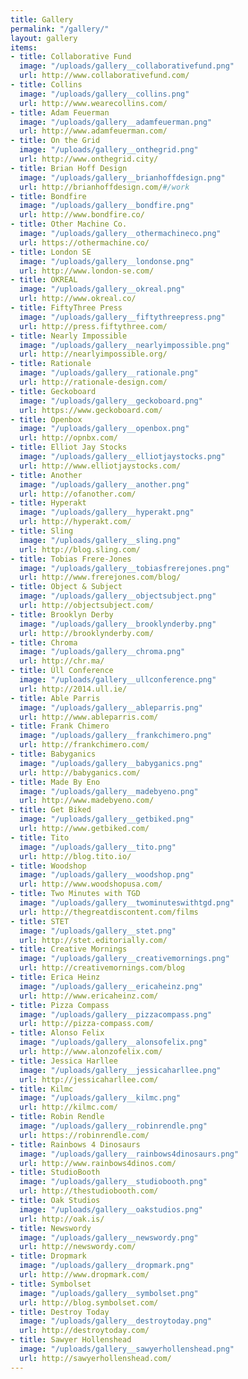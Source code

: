 ```yaml
---
title: Gallery
permalink: "/gallery/"
layout: gallery
items:
- title: Collaborative Fund
  image: "/uploads/gallery__collaborativefund.png"
  url: http://www.collaborativefund.com/
- title: Collins
  image: "/uploads/gallery__collins.png"
  url: http://www.wearecollins.com/
- title: Adam Feuerman
  image: "/uploads/gallery__adamfeuerman.png"
  url: http://www.adamfeuerman.com/
- title: On the Grid
  image: "/uploads/gallery__onthegrid.png"
  url: http://www.onthegrid.city/
- title: Brian Hoff Design
  image: "/uploads/gallery__brianhoffdesign.png"
  url: http://brianhoffdesign.com/#/work
- title: Bondfire
  image: "/uploads/gallery__bondfire.png"
  url: http://www.bondfire.co/
- title: Other Machine Co.
  image: "/uploads/gallery__othermachineco.png"
  url: https://othermachine.co/
- title: London SE
  image: "/uploads/gallery__londonse.png"
  url: http://www.london-se.com/
- title: OKREAL
  image: "/uploads/gallery__okreal.png"
  url: http://www.okreal.co/
- title: FiftyThree Press
  image: "/uploads/gallery__fiftythreepress.png"
  url: http://press.fiftythree.com/
- title: Nearly Impossible
  image: "/uploads/gallery__nearlyimpossible.png"
  url: http://nearlyimpossible.org/
- title: Rationale
  image: "/uploads/gallery__rationale.png"
  url: http://rationale-design.com/
- title: Geckoboard
  image: "/uploads/gallery__geckoboard.png"
  url: https://www.geckoboard.com/
- title: Openbox
  image: "/uploads/gallery__openbox.png"
  url: http://opnbx.com/
- title: Elliot Jay Stocks
  image: "/uploads/gallery__elliotjaystocks.png"
  url: http://www.elliotjaystocks.com/
- title: Another
  image: "/uploads/gallery__another.png"
  url: http://ofanother.com/
- title: Hyperakt
  image: "/uploads/gallery__hyperakt.png"
  url: http://hyperakt.com/
- title: Sling
  image: "/uploads/gallery__sling.png"
  url: http://blog.sling.com/
- title: Tobias Frere-Jones
  image: "/uploads/gallery__tobiasfrerejones.png"
  url: http://www.frerejones.com/blog/
- title: Object & Subject
  image: "/uploads/gallery__objectsubject.png"
  url: http://objectsubject.com/
- title: Brooklyn Derby
  image: "/uploads/gallery__brooklynderby.png"
  url: http://brooklynderby.com/
- title: Chroma
  image: "/uploads/gallery__chroma.png"
  url: http://chr.ma/
- title: Úll Conference
  image: "/uploads/gallery__ullconference.png"
  url: http://2014.ull.ie/
- title: Able Parris
  image: "/uploads/gallery__ableparris.png"
  url: http://www.ableparris.com/
- title: Frank Chimero
  image: "/uploads/gallery__frankchimero.png"
  url: http://frankchimero.com/
- title: Babyganics
  image: "/uploads/gallery__babyganics.png"
  url: http://babyganics.com/
- title: Made By Eno
  image: "/uploads/gallery__madebyeno.png"
  url: http://www.madebyeno.com/
- title: Get Biked
  image: "/uploads/gallery__getbiked.png"
  url: http://www.getbiked.com/
- title: Tito
  image: "/uploads/gallery__tito.png"
  url: http://blog.tito.io/
- title: Woodshop
  image: "/uploads/gallery__woodshop.png"
  url: http://www.woodshopusa.com/
- title: Two Minutes with TGD
  image: "/uploads/gallery__twominuteswithtgd.png"
  url: http://thegreatdiscontent.com/films
- title: STET
  image: "/uploads/gallery__stet.png"
  url: http://stet.editorially.com/
- title: Creative Mornings
  image: "/uploads/gallery__creativemornings.png"
  url: http://creativemornings.com/blog
- title: Erica Heinz
  image: "/uploads/gallery__ericaheinz.png"
  url: http://www.ericaheinz.com/
- title: Pizza Compass
  image: "/uploads/gallery__pizzacompass.png"
  url: http://pizza-compass.com/
- title: Alonso Felix
  image: "/uploads/gallery__alonsofelix.png"
  url: http://www.alonzofelix.com/
- title: Jessica Harllee
  image: "/uploads/gallery__jessicaharllee.png"
  url: http://jessicaharllee.com/
- title: Kilmc
  image: "/uploads/gallery__kilmc.png"
  url: http://kilmc.com/
- title: Robin Rendle
  image: "/uploads/gallery__robinrendle.png"
  url: https://robinrendle.com/
- title: Rainbows 4 Dinosaurs
  image: "/uploads/gallery__rainbows4dinosaurs.png"
  url: http://www.rainbows4dinos.com/
- title: StudioBooth
  image: "/uploads/gallery__studiobooth.png"
  url: http://thestudiobooth.com/
- title: Oak Studios
  image: "/uploads/gallery__oakstudios.png"
  url: http://oak.is/
- title: Newswordy
  image: "/uploads/gallery__newswordy.png"
  url: http://newswordy.com/
- title: Dropmark
  image: "/uploads/gallery__dropmark.png"
  url: http://www.dropmark.com/
- title: Symbolset
  image: "/uploads/gallery__symbolset.png"
  url: http://blog.symbolset.com/
- title: Destroy Today
  image: "/uploads/gallery__destroytoday.png"
  url: http://destroytoday.com/
- title: Sawyer Hollenshead
  image: "/uploads/gallery__sawyerhollenshead.png"
  url: http://sawyerhollenshead.com/
---
```


